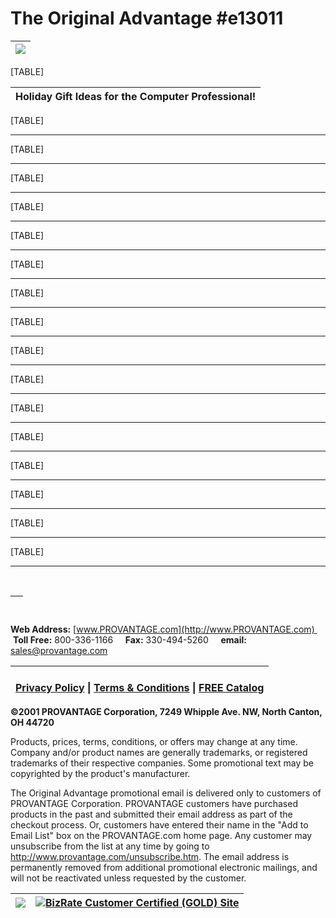 # The Original Advantage #e13011

| ![](http://www.provantage.com/groupwork.jpg)<br> |
|----------------------------------------------------------------|

[TABLE]

| **Holiday Gift Ideas for the Computer Professional!** |
|-------------------------------------------------------|

[TABLE]

------------------------------------------------------------------------

[TABLE]

------------------------------------------------------------------------

[TABLE]

------------------------------------------------------------------------

[TABLE]

------------------------------------------------------------------------

[TABLE]

------------------------------------------------------------------------

[TABLE]

------------------------------------------------------------------------

[TABLE]

------------------------------------------------------------------------

[TABLE]

------------------------------------------------------------------------

[TABLE]

------------------------------------------------------------------------

[TABLE]

------------------------------------------------------------------------

[TABLE]

------------------------------------------------------------------------

[TABLE]

------------------------------------------------------------------------

[TABLE]

------------------------------------------------------------------------

[TABLE]

------------------------------------------------------------------------

[TABLE]

------------------------------------------------------------------------

[TABLE]

------------------------------------------------------------------------

   

|     |
|-----|

**Web Address:** [www.PROVANTAGE.com](http://www.PROVANTAGE.com)   
 **Toll Free:** 800-336-1166     **Fax:** 330-494-5260     **email:** <sales@provantage.com>

| [<br> Privacy Policy](http://www.provantage.com/fpolicy.htm) \| [Terms & Conditions](http://www.provantage.com/fterms.htm) \| [FREE Catalog](http://www.provantage.com/scripts/add2list.dll/f/0) |
|----|

**©2001 PROVANTAGE Corporation, 7249 Whipple Ave. NW, North Canton, OH 44720**

Products, prices, terms, conditions, or offers may change at any time. Company and/or product names are generally trademarks, or registered trademarks of their respective companies. Some promotional text may be copyrighted by the product's manufacturer. 

The Original Advantage promotional email is delivered only to customers of PROVANTAGE Corporation. PROVANTAGE customers have purchased products in the past and submitted their email address as part of the checkout process. Or, customers have entered their name in the "Add to Email List" box on the PROVANTAGE.com home page. Any customer may unsubscribe from the list at any time by going to <http://www.provantage.com/unsubscribe.htm>. The email address is permanently removed from additional promotional electronic mailings, and will not be reactivated unless requested by the customer.  

| [![](http://a1796.g.akamaitech.net/7/1796/915/0e2a9207bd489a/images.gomez.com/images/certified/certified_logo.gif)](http://www.gomez.com/certification/verify.asp?topcat_id=25&firm_id=2828) | [![BizRate Customer Certified (GOLD) Site](http://medals.bizrate.com/medals/medal_litebg_124x55.gif)](http://www.bizrate.com/merchant/reports/index.xpml?mid=21449) |
|----|----|